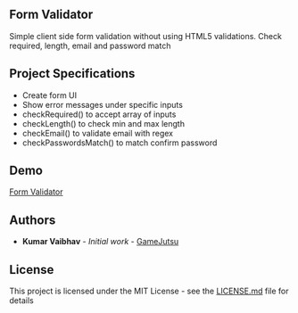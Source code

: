 ## Form Validator

Simple client side form validation without using HTML5 validations. Check required, length, email and password match

## Project Specifications

- Create form UI
- Show error messages under specific inputs
- checkRequired() to accept array of inputs
- checkLength() to check min and max length
- checkEmail() to validate email with regex
- checkPasswordsMatch() to match confirm password

## Demo

[Form Validator](https://gamejutsu-form-validator.netlify.app/)

## Authors

- **Kumar Vaibhav** - _Initial work_ - [GameJutsu](https://github.com/gamejutsu)

## License

This project is licensed under the MIT License - see the [LICENSE.md](LICENSE.md) file for details
